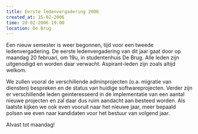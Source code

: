 ```yaml
---
title: Eerste ledenvergadering 2006
created_at: 15-02-2006
time: 20-02-2006 19:00
location: De Brug
---
```


Een nieuw semester is weer begonnen, tijd voor een tweede ledenvergadering. De eerste ledenvergadering van dit jaar gaat door op maandag 20 februari, om 19u, in studentenhuis De Brug. Alle leden zijn uitgenodigd en worden daar verwacht. Aspirant-leden zijn zoals altijd welkom.

We zullen vooral de verschillende adminprojecten (o.a. migratie van diensten) bespreken en de status van huidige softwareprojecten. Verder zijn er verschillende leden geinteresseerd in de implementatie van een aantal nieuwe projecten en zal daar dus ruim aandacht aan besteed worden. Als laatste kijken we ook even vooruit naar het nieuwe jaar, meer bepaald polsen we even naar kandidaten voor het bestuur van volgend jaar.

Alvast tot maandag!